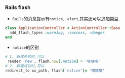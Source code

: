### Rails flash
- `Rails`的消息提示有`notice, alert`,其实还可以追加类型.
```ruby
class ApplicationController < ActionController::Base
  add_flash_types :warning, :success, :danger
end
```

- `notice`的区别

```ruby
# 1. 新建失败时,可以
 render 'new', flash.now[:notice] = '嘻嘻嘻'
# 2. 新建成功时,可以
redirect_to xx_path, flash['notice']= '嘻嘻嘻'
```
